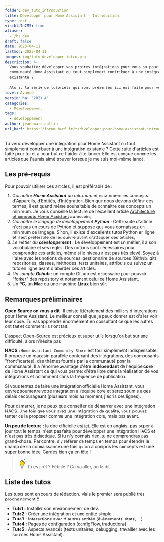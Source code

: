```yaml
---
folder: dev_tuto_introduction
title: Développer pour Home Assistant - Introduction.
type: post
visibleInCMS: true
aliases:
  - /ha_dev
draft: false
date: 2023-04-11
lastmod: 2023-04-11
images: img/tuto-developper-intro.png
description: >-
  Vous souhaitez développer vos propres intégrations pour vous ou pour la
  communauté Home Assistant ou tout simplement contribuer à une intégration
  existante ?

  Alors, la série de tutoriels qui sont présentés ici est faite pour vous.
level: Avancé
version_ha: "2023.4"
categories:
  - Développement
tags:
  - developpement
author: jean-marc_collin
url_hacf: https://forum.hacf.fr/t/developper-pour-home-assistant-introduction/22780
---
```

Tu veux développer une intégration pour Home Assistant ou tout simplement contribuer à une intégration existante ? Cette suite d'articles est faite pour toi et a pour but de t'aider à te lancer. Elle est conçue comme les articles que j'aurais aimé trouver lorsque je me suis moi-même lancé.

## Les pré-requis

Pour pouvoir utiliser ces articles, il est préférable de :

1. *Connaitre **Home Assistant** un minimum* et notamment les concepts d'Appareils, d'Entités, d'Intégration. Bien que nous devions définir ces termes, il est quand même souhaitable de connaitre ces concepts un minimum.
Je vous conseille la lecture de l’excellent article [Architecture et concepts Home Assistant](/blog/ha-concepts-architecture/) au besoin,
2. *Connaitre le langage de développement **Python** :* Cette suite d'article n'est pas un cours de Python et suppose que vous connaissez un minimum ce langage. Sinon, il existe d'excellents tutos Python en ligne et il est préférable de les suivre avant d'attaquer ces articles,
3. *Le métier du **développement** :* Le développement est un métier, il a son vocabulaire et ses règles. Des notions sont nécessaires pour comprendre ces articles, même si le niveau n'est pas très élevé. Soyez à l'aise avec les notions de sources, gestionnaire de sources (Github, git), repositories, classes, méthodes, tests unitaires, attributs ou suivez un tuto en ligne avant d'aborder ces articles.
4. *Un compte **Github** :* un compte Github est nécessaire pour pouvoir "forker" des repository et notamment celui de Home Assistant,
5. Un **PC**, un **Mac** ou une machine **Linux** bien sûr.

## Remarques préliminaires

**Open Source on vous a dit :** Il existe littéralement des milliers d'intégrations pour Home Assistant. Le meilleur conseil que je peux donner est d'aller voir leur code. Tu vas apprendre énormément en consultant ce que les autres ont fait et comment ils l'ont fait. 

L'aspect Open-Source est précieux et super utile lorsqu'on but sur une difficulté, alors n'hésite pas.

**HACS :** `Home Assistant Community Store` est tout simplement indispensable. Il propose un magasin parallèle contenant des intégrations, des composants "front"(cartes), des thèmes fournis par la communauté pour la communauté. Il a l'énorme avantage d'être **indépendant** de l'équipe **core** de Home Assistant ce qui vous permet d'être libre dans la réalisation de vos intégrations et notamment dans la fréquence de publication. 

Si vous tentez de faire une intégration officielle Home Assistant, vous devrez soumettre votre intégration à l'équipe core et serez soumis à des délais décourageant (plusieurs mois au moment, j'écris ces lignes). 

Pour démarrer, je ne peux que conseiller de démarrer avec une intégration HACS. Une fois que vous avez une intégration de qualité, vous pouvez tenter de la proposer comme une intégration core, mais pas avant.

**Un peu de lecture :** la doc officielle est [ici](https://developers.home-assistant.io/). Elle est en anglais, pas super à jour tout le temps, n'est pas faite pour développer une intégration HACS et n'est pas très didactique. Si tu n'y connais rien, tu ne comprendras pas grand-chose. Par contre, s'y référer de temps en temps pour étendre le champ de sa connaissance une fois qu'on a compris les concepts est une super bonne idée. Gardes bien ça en tête !

> [![Tip](https://github.com/jmcollin78/tuto-hacs/raw/master/images/tips.png?raw=true?raw=true)](https://github.com/jmcollin78/tuto-hacs/blob/master/images/tips.png?raw=true?raw=true)Tu es prêt ? Fébrile ? Ca va aller, on te dit...

## Liste des tutos

Les tutos sont en cours de rédaction. Mais le premier sera publié très prochainement !!

* **Tuto1 :** Installer son environnement de dev.
* **Tuto2 :** Créer une intégration et une entité simple
* **Tuto3 :** Interactions avec d'autres entités (évènements, états, ...)
* **Tuto4 :** Pages de configuration (configFlow, traductions).
* **Tuto5 :** Aspects avancés (tests unitaires, debugging, travailler avec les sources Home Assistant).